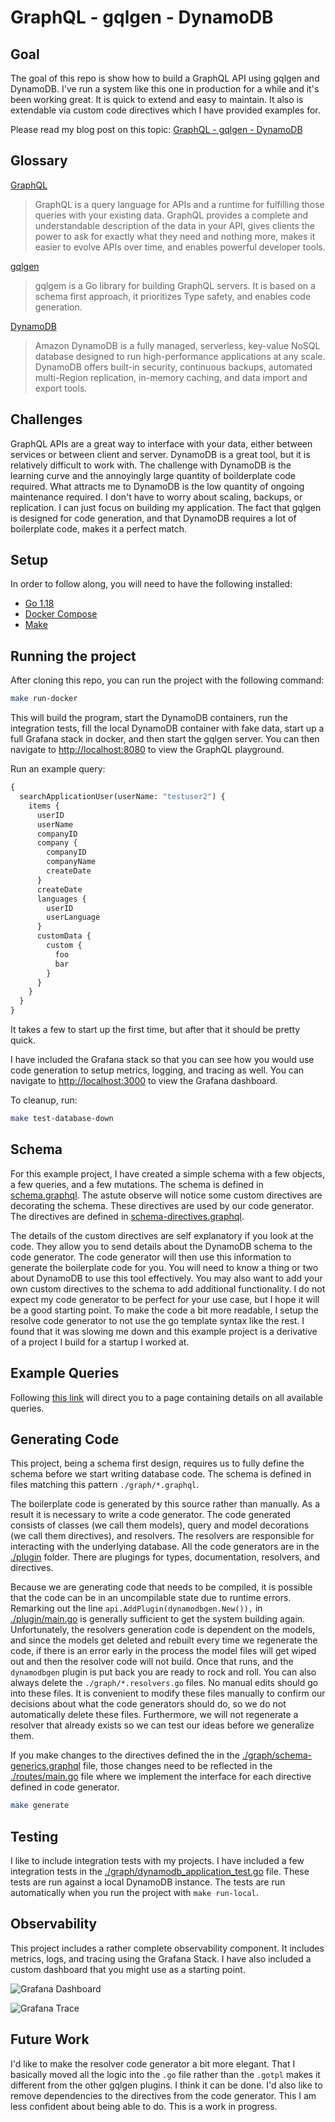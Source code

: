 # GraphQL - gqlgen - DynamoDB

## Goal

The goal of this repo is show how to build a GraphQL API using gqlgen and DynamoDB. I've run a system like this one in production for a while and it's been working great. It is quick to extend and easy to maintain. It also is extendable via custom code directives which I have provided examples for.

Please read my blog post on this topic: [GraphQL - gqlgen - DynamoDB](https://www.craftycoder.io/blog/graphql-gqlgen-dynamodb/)

## Glossary

[GraphQL](https://graphql.org/)
> GraphQL is a query language for APIs and a runtime for fulfilling those queries with your existing data. GraphQL provides a complete and understandable description of the data in your API, gives clients the power to ask for exactly what they need and nothing more, makes it easier to evolve APIs over time, and enables powerful developer tools.

[gqlgen](https://github.com/99designs/gqlgen)
> gqlgem is a Go library for building GraphQL servers. It is based on a schema first approach, it prioritizes Type safety, and enables code generation.

[DynamoDB](https://aws.amazon.com/dynamodb/)

> Amazon DynamoDB is a fully managed, serverless, key-value NoSQL database designed to run high-performance applications at any scale. DynamoDB offers built-in security, continuous backups, automated multi-Region replication, in-memory caching, and data import and export tools.

## Challenges

GraphQL APIs are a great way to interface with your data, either between services or between client and server. DynamoDB is a great tool, but it is relatively difficult to work with. The challenge with DynamoDB is the learning curve and the annoyingly large quantity of boilderplate code required. What attracts me to DynamoDB is the low quantity of ongoing maintenance required. I don't have to worry about scaling, backups, or replication. I can just focus on building my application. The fact that gqlgen is designed for code generation, and that DynamoDB requires a lot of boilerplate code, makes it a perfect match.

## Setup

In order to follow along, you will need to have the following installed:

- [Go 1.18](https://golang.org/doc/install)
- [Docker Compose](https://docs.docker.com/compose/install/)
- [Make](https://www.gnu.org/software/make/)

## Running the project

After cloning this repo, you can run the project with the following command:

```bash
make run-docker
```

This will build the program, start the DynamoDB containers, run the integration tests, fill the local DynamoDB container with fake data, start up a full Grafana stack in docker, and then start the gqlgen server. You can then navigate to [http://localhost:8080](http://localhost:8080) to view the GraphQL playground.

Run an example query:

```graphql
{
  searchApplicationUser(userName: "testuser2") {
    items {
      userID
      userName
      companyID
      company {
        companyID
        companyName
        createDate
      }
      createDate
      languages {
        userID
        userLanguage
      }
      customData {
        custom {
          foo
          bar
        }
      }
    }
  }
}
```

It takes a few to start up the first time, but after that it should be pretty quick.

I have included the Grafana stack so that you can see how you would use code generation to setup metrics, logging, and tracing as well. You can navigate to [http://localhost:3000](http://localhost:3000/d/AsDfGh123/database-performance?orgId=1&from=now-30m&to=now) to view the Grafana dashboard.

To cleanup, run:

```bash
make test-database-down
```

## Schema

For this example project, I have created a simple schema with a few objects, a few queries, and a few mutations. The schema is defined in [schema.graphql](./graph/schema.graphql). The astute observe will notice some custom directives are decorating the schema. These directives are used by our code generator. The directives are defined in [schema-directives.graphql](./graph/schema-directives.graphql).

The details of the custom directives are self explanatory if you look at the code. They allow you to send details about the DynamoDB schema to the code generator. The code generator will then use this information to generate the boilerplate code for you. You will need to know a thing or two about DynamoDB to use this tool effectively. You may also want to add your own custom directives to the schema to add additional functionality. I do not expect my code generator to be perfect for your use case, but I hope it will be a good starting point. To make the code a bit more readable, I setup the resolve code generator to not use the go template syntax like the rest. I found that it was slowing me down and this example project is a derivative of a project I build for a startup I worked at.

## Example Queries

Following [this link](graphql.md) will direct you to a page containing details on all available queries.

## Generating Code

This project, being a schema first design, requires us to fully define the schema before we start writing database code. The schema is defined in files matching this pattern `./graph/*.graphql`.

The boilerplate code is generated by this source rather than manually. As a result it is necessary to write a code generator. The code generated consists of classes (we call them models), query and model decorations (we call them directives), and resolvers. The resolvers are responsible for interacting with the underlying database. All the code generators are in the [./plugin](./plugin) folder. There are plugings for types, documentation, resolvers, and directives.

Because we are generating code that needs to be compiled, it is possible that the code can be in an uncompilable state due to runtime errors. Remarking out the line `api.AddPlugin(dynamodbgen.New()),` in [./plugin/main.go](plugin/main.go) is generally sufficient to get the system building again. Unfortunately, the resolvers generation code is dependent on the models, and since the models get deleted and rebuilt every time we regenerate the code, if there is an error early in the process the model files will get wiped out and then the resolver code will not build. Once that runs, and the `dynamodbgen` plugin is put back you are ready to rock and roll. You can also always delete the `./graph/*.resolvers.go` files. No manual edits should go into these files. It is convenient to modify these files manually to confirm our decisions about what the code generators should do, so we do not automatically delete these files. Furthermore, we will not regenerate a resolver that already exists so we can test our ideas before we generalize them.

If you make changes to the directives defined the in the [./graph/schema-generics.graphql](schema-generics.graphql) file, those changes need to be reflected in the [./routes/main.go](./routes/main.go) file where we implement the interface for each directive defined in code generator.

```bash
make generate
```

## Testing

I like to include integration tests with my projects. I have included a few integration tests in the [./graph/dynamodb_application_test.go](./graph/dynamodb_application_test.go) file. These tests are run against a local DynamoDB instance. The tests are run automatically when you run the project with `make run-local`.

## Observability

This project includes a rather complete observability component. It includes metrics, logs, and tracing using the Grafana Stack. I have also included a custom dashboard that you might use as a starting point.

![Grafana Dashboard](dashboard.png)

![Grafana Trace](trace.png)

## Future Work

I'd like to make the resolver code generator a bit more elegant. That I basically moved all the logic into the `.go` file rather than the `.gotpl` makes it different from the other gqlgen plugins. I think it can be done. I'd also like to remove dependencies to the directives from the code generator. This I am less confident about being able to do. This is a work in progress.